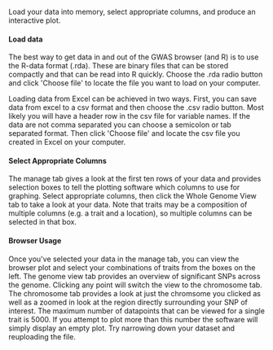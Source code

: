 Load your data into memory, select appropriate columns, and produce an interactive plot.

#### Load data

The best way to get data in and out of the GWAS browser (and R) is to use the R-data format (.rda). These are binary files that can be stored compactly and that can be read into R quickly. Choose the .rda radio button and click 'Choose file' to locate the file you want to load on your computer.

Loading data from Excel can be achieved in two ways. First, you can save data from excel to a csv format and then choose the .csv radio button. Most likely you will have a header row in the csv file for variable names. If the data are not comma separated you can choose a semicolon or tab separated format. Then click 'Choose file' and locate the csv file you created in Excel on your computer. 

#### Select Appropriate Columns

The manage tab gives a look at the first ten rows of your data and provides selection boxes to tell the plotting software which columns to use for graphing. Select appropriate columns, then click the Whole Genome View tab to take a look at your data. Note that traits may be a composition of multiple columns (e.g. a trait and a location), so multiple columns can be selected in that box.

#### Browser Usage

Once you've selected your data in the manage tab, you can view the browser plot and select your combinations of traits from the boxes on the left. The genome view tab provides an overview of significant SNPs across the genome.  Clicking any point will switch the view to the chromosome tab.  The chromosome tab provides a look at just the chromsome you clicked as well as a zoomed in look at the region directly surrounding your SNP of interest.
The maximum number of datapoints that can be viewed for a single trait is 5000. If you attempt to plot more than this number the software will simply display an empty plot. Try narrowing down your dataset and reuploading the file.
